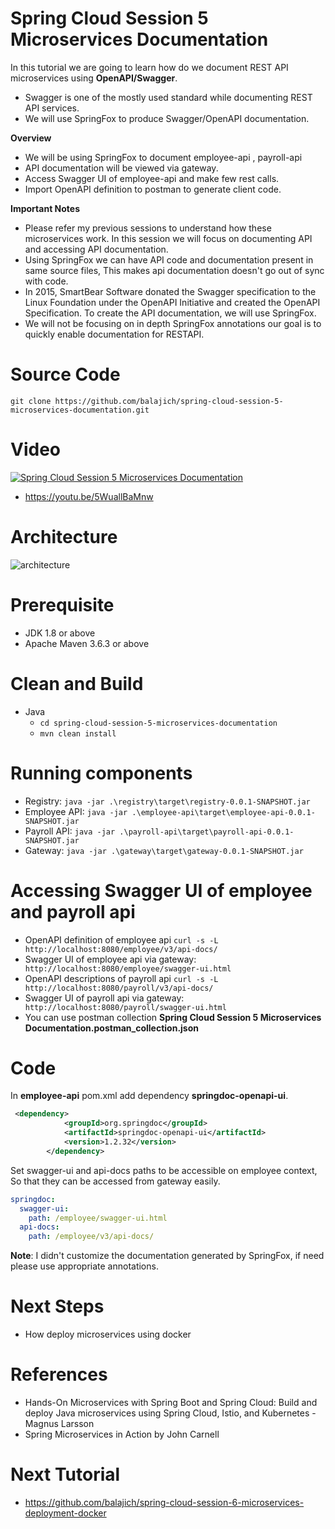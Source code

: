 # Spring Cloud Session 5 Microservices Documentation
In this tutorial we are going to learn how do we document REST API microservices using **OpenAPI/Swagger**.
- Swagger is one of the mostly used standard while documenting REST API services.
- We will use SpringFox to produce Swagger/OpenAPI documentation.

**Overview**
- We will be using SpringFox to document employee-api , payroll-api
- API documentation will be viewed via gateway.
- Access Swagger UI of employee-api and make few rest calls.
- Import OpenAPI definition to postman to generate client code.

**Important Notes**
- Please refer my previous sessions to understand how these microservices work. In this session we will focus on documenting
API and accessing API documentation.
- Using SpringFox we can have API code and documentation present in same source files, This makes  api documentation doesn't 
go out of sync with code.
- In 2015, SmartBear Software donated the Swagger specification to the Linux Foundation under the OpenAPI Initiative 
and created the OpenAPI Specification. To create the API documentation, we will use SpringFox.
- We will not be focusing on in depth SpringFox annotations our goal is to quickly enable documentation for RESTAPI.
 

# Source Code 
``` git clone https://github.com/balajich/spring-cloud-session-5-microservices-documentation.git ``` 
# Video
[![Spring Cloud Session 5 Microservices Documentation](https://img.youtube.com/vi/5WuallBaMnw/0.jpg)](https://www.youtube.com/watch?v=5WuallBaMnw)
- https://youtu.be/5WuallBaMnw
# Architecture
![architecture](architecture.png "architecture")
# Prerequisite
- JDK 1.8 or above
- Apache Maven 3.6.3 or above
# Clean and Build
- Java
    - ``` cd spring-cloud-session-5-microservices-documentation ``` 
    - ``` mvn clean install ```
 
# Running components
- Registry: ``` java -jar .\registry\target\registry-0.0.1-SNAPSHOT.jar ```
- Employee API: ``` java -jar .\employee-api\target\employee-api-0.0.1-SNAPSHOT.jar ```
- Payroll API: ``` java -jar .\payroll-api\target\payroll-api-0.0.1-SNAPSHOT.jar ```
- Gateway: ``` java -jar .\gateway\target\gateway-0.0.1-SNAPSHOT.jar ``` 

# Accessing Swagger UI  of employee and payroll api
- OpenAPI definition of employee api ``` curl -s -L http://localhost:8080/employee/v3/api-docs/  ```
- Swagger UI of employee api via gateway: ```  http://localhost:8080/employee/swagger-ui.html ```
- OpenAPI descriptions of payroll api ``` curl -s -L http://localhost:8080/payroll/v3/api-docs/  ```
- Swagger UI of payroll api via gateway: ```  http://localhost:8080/payroll/swagger-ui.html ```
- You can use postman collection **Spring Cloud Session 5 Microservices Documentation.postman_collection.json**
# Code
In **employee-api** pom.xml add dependency **springdoc-openapi-ui**.
```xml
 <dependency>
            <groupId>org.springdoc</groupId>
            <artifactId>springdoc-openapi-ui</artifactId>
            <version>1.2.32</version>
        </dependency>
```
Set swagger-ui and api-docs paths to be accessible on employee context, So that they can be accessed from gateway easily.
```yaml
springdoc:
  swagger-ui:
    path: /employee/swagger-ui.html
  api-docs:
    path: /employee/v3/api-docs/
```
**Note**: I didn't customize the documentation generated by SpringFox, if need please use appropriate annotations.

# Next Steps
- How deploy microservices using docker

# References
 - Hands-On Microservices with Spring Boot and Spring Cloud: Build and deploy Java microservices 
using Spring Cloud, Istio, and Kubernetes -Magnus Larsson
- Spring Microservices in Action by John Carnell 

# Next Tutorial
- https://github.com/balajich/spring-cloud-session-6-microservices-deployment-docker